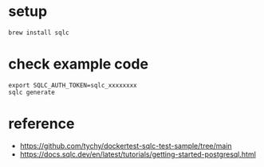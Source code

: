 # setup

```
brew install sqlc
```

# check example code

```
export SQLC_AUTH_TOKEN=sqlc_xxxxxxxx
sqlc generate
```

# reference
- https://github.com/tychy/dockertest-sqlc-test-sample/tree/main
- https://docs.sqlc.dev/en/latest/tutorials/getting-started-postgresql.html